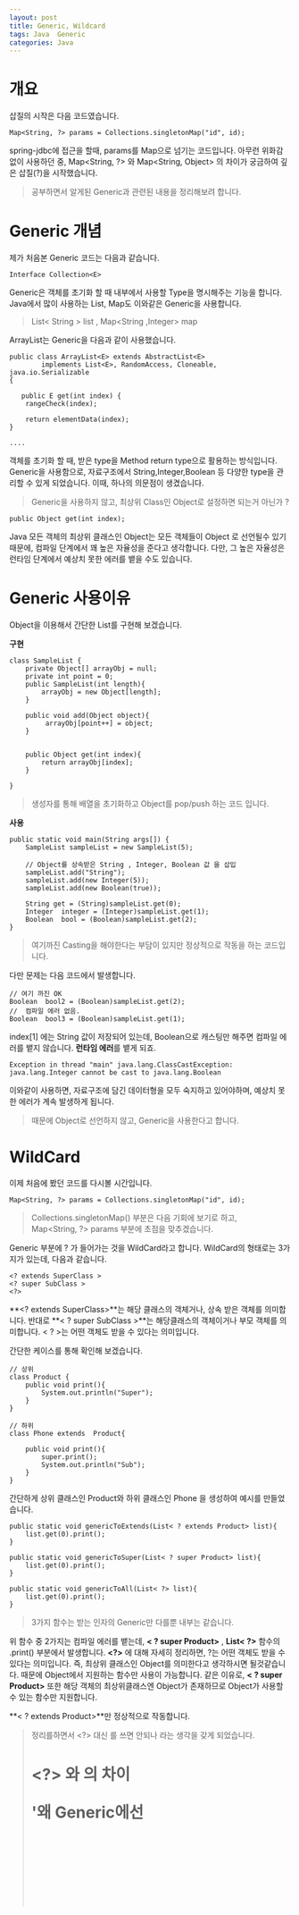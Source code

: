 ```yaml
---
layout: post
title: Generic, Wildcard
tags: Java  Generic
categories: Java
---    
```


# 개요      

삽질의 시작은 다음 코드였습니다.       

	Map<String, ?> params = Collections.singletonMap("id", id);     

spring-jdbc에 접근을 할때, params를 Map으로 넘기는 코드입니다. 아무런 위화감 없이 사용하던 중,  Map<String, ?> 와 Map<String, Object> 의 차이가 궁금하여 깊은 삽질(?)을 시작했습니다.    

> 공부하면서 알게된 Generic과 관련된 내용을 정리해보려 합니다.      

# Generic 개념       

제가 처음본 Generic 코드는 다음과 같습니다.  

	Interface Collection<E>    

Generic은 객체를 초기화 할 때 내부에서 사용할 Type을 명시해주는 기능을 합니다. Java에서 많이 사용하는 List, Map도 이와같은 Generic을 사용합니다.     
     
> List< String > list , Map<String ,Integer> map           

ArrayList는 Generic을 다음과 같이 사용했습니다.   

	public class ArrayList<E> extends AbstractList<E>
	        implements List<E>, RandomAccess, Cloneable, java.io.Serializable
	{

	   public E get(int index) {
        rangeCheck(index);

        return elementData(index);
    }

	....     

객체를 초기화 할 때, 받은 type을 Method return type으로 활용하는 방식입니다. Generic을 사용함으로, 자료구조에서 String,Integer,Boolean 등 다양한 type을 관리할 수 있게 되었습니다.  이때, 하나의 의문점이 생겼습니다.     

> Generic을 사용하지 않고, 최상위 Class인 Object로 설정하면 되는거 아닌가 ?     

	public Object get(int index);     

Java 모든 객체의 최상위 클래스인 Object는 모든 객체들이  Object 로 선언될수 있기 때문에, 컴파일 단계에서 꽤 높은 자율성을 준다고 생각합니다. 다만, 그 높은 자율성은 런타임 단계에서 예상치 못한 에러를 뱉을 수도 있습니다.     


# Generic 사용이유        

Object을 이용해서 간단한 List를 구현해 보겠습니다.    

**구현**
	
	class SampleList {
	    private Object[] arrayObj = null;
	    private int point = 0;
	    public SampleList(int length){
	        arrayObj = new Object[length];
	    }
	
	    public void add(Object object){
	         arrayObj[point++] = object;
	    }
	
	
	    public Object get(int index){
	        return arrayObj[index];
	    }
	
	}     

> 생성자를 통해 배열을 초기화하고 Object를 pop/push 하는 코드 입니다.       

**사용**

    public static void main(String args[]) {
        SampleList sampleList = new SampleList(5);

        // Object를 상속받은 String , Integer, Boolean 값 을 삽입
        sampleList.add("String");
        sampleList.add(new Integer(5));
        sampleList.add(new Boolean(true));

        String get = (String)sampleList.get(0);
        Integer  integer = (Integer)sampleList.get(1);
        Boolean  bool = (Boolean)sampleList.get(2);
    }       

> 여기까진 Casting을 해야한다는 부담이 있지만 정상적으로 작동을 하는 코드입니다.     


다만 문제는 다음 코드에서 발생합니다.      

	
	// 여기 까진 OK
	Boolean  bool2 = (Boolean)sampleList.get(2);
	//  컴파일 에러 없음.
	Boolean  bool3 = (Boolean)sampleList.get(1);     

index[1] 에는 String 값이 저장되어 있는데, Boolean으로 캐스팅만 해주면 컴파일 에러를 뱉지 않습니다. **런타임 에러**를 뱉게 되죠.    

	Exception in thread "main" java.lang.ClassCastException: java.lang.Integer cannot be cast to java.lang.Boolean     

이와같이 사용하면, 자료구조에 담긴 데이터형을 모두 숙지하고 있어야하며, 예상치 못한 에러가 계속 발생하게 됩니다. 

> 때문에 Object로 선언하지 않고,  Generic을 사용한다고 합니다.      


# WildCard     

이제 처음에 봤던 코드를 다시볼 시간입니다.      

	Map<String, ?> params = Collections.singletonMap("id", id);        

> Collections.singletonMap() 부분은 다음 기회에 보기로 하고,      
> Map<String, ?> params 부분에 초점을 맞추겠습니다.    

Generic 부분에 ? 가 들어가는 것을 WildCard라고 합니다. WildCard의 형태로는 3가지가 있는데, 다음과 같습니다.     


	<? extends SuperClass >    
	<? super SubClass >  
	<?>    

**<? extends SuperClass>**는 해당 클래스의 객체거나, 상속 받은 객체를 의미합니다. 반대로 **< ? super SubClass >**는 해당클래스의  객체이거나 부모 객체를 의미합니다. < ? >는 어떤 객체도 받을 수 있다는 의미입니다.    

 
간단한 케이스를 통해 확인해 보겠습니다.    

	// 상위
	class Product {
	    public void print(){
	        System.out.println("Super");
	    }
	}

	// 하위 
	class Phone extends  Product{

	    public void print(){
	        super.print();
	        System.out.println("Sub");
	    }
	}


간단하게 상위 클래스인 Product와 하위 클래스인 Phone 을 생성하여 예시를 만들었습니다.     

    public static void genericToExtends(List< ? extends Product> list){
        list.get(0).print();
    }     

    public static void genericToSuper(List< ? super Product> list){
        list.get(0).print();
    }

    public static void genericToAll(List< ?> list){
        list.get(0).print();
    }

> 3가지 함수는 받는 인자의 Generic만 다를뿐 내부는 같습니다.     

위 함수 중 2가지는 컴파일 에러를 뱉는데, **< ? super Product>** , **List< ?>** 함수의 .print() 부분에서 발생합니다. 
**<?>** 에 대해 자세히 정리하면, ?는 어떤 객체도 받을 수 있다는 의미입니다. 즉, 최상위 클래스인 Object를 의미한다고 생각하시면 될것같습니다. 때문에 Object에서 지원하는 함수만 사용이 가능합니다. 같은 이유로, **< ? super Product>** 또한 해당 객체의 최상위클래스엔 Object가 존재하므로  Object가 사용할 수 있는 함수만 지원합니다.    

**< ? extends Product>**만 정상적으로 작동합니다.     

> 정리를하면서 <?> 대신 <Object>를 쓰면 안되나 라는 생각을 갖게 되었습니다.    

    
# <?> 와 <Object> 의 차이      

'왜 Generic에선 <Object>를 쓰지않고, <?>을 쓸까?' 라는 생각이 들어 예제를 변형해서 Test를 해봤습니다.    


	public static void genericToObject(List<Object> list){
        list.get(0).toString();
    }

Obejct 타입의 Generic을 받아 toString을 실행하는 단순한 코드입니다.     
위에서 만든 Product와 Phone의 List를 해당 함수로 넘겨 봤습니다.    

    genericToObject(productList);
    genericToObject(phoneList);

해당코드는 생각과 다르게, 다음과 같은 컴파일 에러를 뱉습니다. 

	genericToObject(java.util.List<java.lang.Object>) 
	in Main cannot be applied to (java.util.List<generic.Phone>    

왜 ? 라는 생각과 함께 검색을해보니, List<Object> 와 List<Phone>은 아무런 관계가 없다는 것을 알 수 있었습니다. Object가 최상위 클래스인 건 맞지만, List<Object> 가 List<>의 최상위 클래스가 아닙니다. 때문에 인자를 받을 수 없다는 컴파일 에러를 뱉게됩니다.         

> 마찬가지의 이유로 List< Product > 와 List< Phone >은 아무 관계가 없습니다.   

그래서 등장한 부분이 <?> 입니다.  <?>는 모든 class 와 interface를 인자로 받을 수 있고, 인자로 넘어온 자료구조의 Generic은 Object를 상속받기에, Object의 함수를 사용 할 수 있습니다. 다만, 구체적인 Type을 알 수 없기에 Object **함수만** 사용 할 수 있습니다. 그 외의 경우, 컴파일 에러를 뱉습니다.            

> (개인적인 생각) Generic에서의 Object가 <?> 라고 생각하고 있습니다.     


# 끝으로   

재작년에 Generic에 대해 공부할 기회가 있어서 노트에 정리를 했었는데, 한번 정리하고 노트를 본적이 없어서 블로그에 다시 정리하게 되었습니다.   
   
배울 수 있다는것에 감사하고 있습니다.
lusiue@gamil.com
07-08

    

 




**참고**
 
[1. generic의 사용 이유](http://blog.naver.com/PostView.nhn?blogId=harryandws&logNo=220610468715&parentCategoryNo=&categoryNo=24&viewDate=&isShowPopularPosts=true&from=search)    
[2. Generic과wildcard](http://happystory.tistory.com/48)




